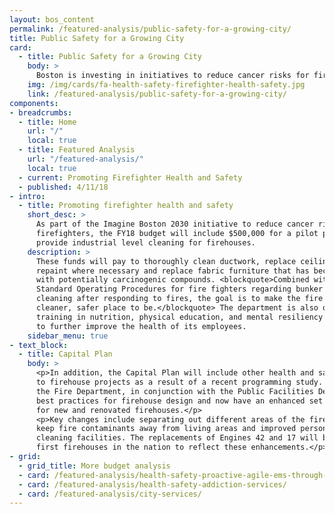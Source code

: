 ```yaml
---
layout: bos_content
permalink: /featured-analysis/public-safety-for-a-growing-city/
title: Public Safety for a Growing City
card:
  - title: Public Safety for a Growing City
    body: >
      Boston is investing in initiatives to reduce cancer risks for firefighters.
    img: /img/cards/fa-health-safety-firefighter-health-safety.jpg
    link: /featured-analysis/public-safety-for-a-growing-city/
components:
- breadcrumbs:
  - title: Home
    url: "/"
    local: true
  - title: Featured Analysis
    url: "/featured-analysis/"
    local: true
  - current: Promoting Firefighter Health and Safety
  - published: 4/11/18
- intro:
  - title: Promoting firefighter health and safety
    short_desc: >
      As part of the Imagine Boston 2030 initiative to reduce cancer risks for 
      firefighters, the FY18 budget will include $500,000 for a pilot program to 
      provide industrial level cleaning for firehouses. 
    description: >
      These funds will pay to thoroughly clean ductwork, replace ceilings and/or 
      repaint where necessary and replace fabric furniture that has become contaminated 
      with potentially carcinogenic compounds. <blockquote>Combined with improvements to the 
      Standard Operating Procedures for fire fighters regarding bunker gear and personal 
      cleaning after responding to fires, the goal is to make the fire house a 
      cleaner, safer place to be.</blockquote> The department is also offering comprehensive 
      training in nutrition, physical education, and mental resiliency in order 
      to further improve the health of its employees.
    sidebar_menu: true
- text_block:
  - title: Capital Plan
    body: >
      <p>In addition, the Capital Plan will include other health and safety improvements 
      to firehouse projects as a result of a recent programming study. In FY16 and FY17 
      the Fire Department, in conjunction with the Public Facilities Department, studied 
      best practices for firehouse design and now have an enhanced set of building programs 
      for new and renovated firehouses.</p>
      <p>Key changes include separating out different areas of the firehouse to 
      keep fire contaminants away from living areas and improved personal and gear 
      cleaning facilities. The replacements of Engines 42 and 17 will be among of the 
      first firehouses in the nation to reflect these enhancements.</p>
- grid: 
  - grid_title: More budget analysis
  - card: /featured-analysis/health-safety-proactive-agile-ems-through-data/
  - card: /featured-analysis/health-safety-addiction-services/
  - card: /featured-analysis/city-services/
---
```

